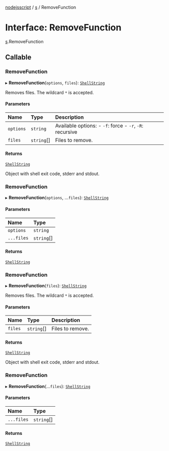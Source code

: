 [nodejsscript](../README.md) / [s](../modules/s.md) / RemoveFunction

# Interface: RemoveFunction

[s](../modules/s.md).RemoveFunction

## Callable

### RemoveFunction

▸ **RemoveFunction**(`options`, `files`): [`ShellString`](../modules/s.md#shellstring)

Removes files. The wildcard `*` is accepted.

#### Parameters

| Name | Type | Description |
| :------ | :------ | :------ |
| `options` | `string` | Available options:        - `-f`: force        - `-r`, `-R`: recursive |
| `files` | `string`[] | Files to remove. |

#### Returns

[`ShellString`](../modules/s.md#shellstring)

Object with shell exit code, stderr and stdout.

### RemoveFunction

▸ **RemoveFunction**(`options`, ...`files`): [`ShellString`](../modules/s.md#shellstring)

#### Parameters

| Name | Type |
| :------ | :------ |
| `options` | `string` |
| `...files` | `string`[] |

#### Returns

[`ShellString`](../modules/s.md#shellstring)

### RemoveFunction

▸ **RemoveFunction**(`files`): [`ShellString`](../modules/s.md#shellstring)

Removes files. The wildcard `*` is accepted.

#### Parameters

| Name | Type | Description |
| :------ | :------ | :------ |
| `files` | `string`[] | Files to remove. |

#### Returns

[`ShellString`](../modules/s.md#shellstring)

Object with shell exit code, stderr and stdout.

### RemoveFunction

▸ **RemoveFunction**(...`files`): [`ShellString`](../modules/s.md#shellstring)

#### Parameters

| Name | Type |
| :------ | :------ |
| `...files` | `string`[] |

#### Returns

[`ShellString`](../modules/s.md#shellstring)
